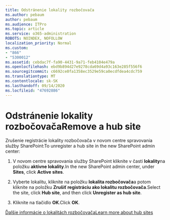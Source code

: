 ```yaml
---
title: Odstránenie lokality rozbočovača
ms.author: pebaum
author: pebaum
ms.audience: ITPro
ms.topic: article
ms.service: o365-administration
ROBOTS: NOINDEX, NOFOLLOW
localization_priority: Normal
ms.custom:
- "866"
- "5300012"
ms.assetid: cebdac7f-fa90-4431-9a71-feb4104e479a
ms.openlocfilehash: ebd9b894d27e9278cda69d4a93c163e285f556f6
ms.sourcegitcommit: c6692ce0fa1358ec3529e59ca0ecdfdea4cdc759
ms.translationtype: MT
ms.contentlocale: sk-SK
ms.lasthandoff: 09/14/2020
ms.locfileid: "47692886"
---
```

# <a name="remove-a-hub-site"></a><span data-ttu-id="15bad-102">Odstránenie lokality rozbočovača</span><span class="sxs-lookup"><span data-stu-id="15bad-102">Remove a hub site</span></span>

<span data-ttu-id="15bad-103">Zrušenie registrácie lokality rozbočovača v novom centre spravovania služby SharePoint:</span><span class="sxs-lookup"><span data-stu-id="15bad-103">To unregister a hub site in the new SharePoint admin center:</span></span>
  
1. <span data-ttu-id="15bad-104">V novom centre spravovania služby SharePoint kliknite v časti **lokality**na položku **aktívne lokality**.</span><span class="sxs-lookup"><span data-stu-id="15bad-104">In the new SharePoint admin center, under **Sites**, click **Active sites**.</span></span>

2. <span data-ttu-id="15bad-105">Vyberte lokalitu, kliknite na položku **lokalita rozbočovača**a potom kliknite na položku **Zrušiť registráciu ako lokalitu rozbočovača**.</span><span class="sxs-lookup"><span data-stu-id="15bad-105">Select the site, click **Hub site**, and then click **Unregister as hub site**.</span></span>

3. <span data-ttu-id="15bad-106">Kliknite na tlačidlo **OK**.</span><span class="sxs-lookup"><span data-stu-id="15bad-106">Click **OK**.</span></span>

[<span data-ttu-id="15bad-107">Ďalšie informácie o lokalitách rozbočovača</span><span class="sxs-lookup"><span data-stu-id="15bad-107">Learn more about hub sites</span></span>](https://support.office.com/article/what-is-a-sharepoint-hub-site-fe26ae84-14b7-45b6-a6d1-948b3966427f)
  